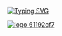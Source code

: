 [![Typing SVG](https://readme-typing-svg.herokuapp.com?lines=QA+Automation+Python)](https://git.io/typing-svg)

[![logo 61192cf7](https://user-images.githubusercontent.com/106131067/175815729-c8f90fe6-5d92-4f32-a8db-ecc00edfe107.svg|width=200px)](https://www.codewars.com/users/LittleGodYo)

